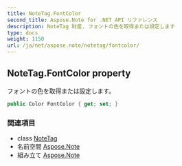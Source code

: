 ```yaml
---
title: NoteTag.FontColor
second_title: Aspose.Note for .NET API リファレンス
description: NoteTag 財産. フォントの色を取得または設定します
type: docs
weight: 1150
url: /ja/net/aspose.note/notetag/fontcolor/
---
```

## NoteTag.FontColor property

フォントの色を取得または設定します。

```csharp
public Color FontColor { get; set; }
```

### 関連項目

* class [NoteTag](../)
* 名前空間 [Aspose.Note](../../notetag/)
* 組み立て [Aspose.Note](../../../)


